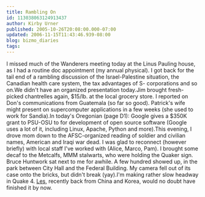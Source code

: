 ```yaml
---
title: Rambling On
id: 113038063124913437
author: Kirby Urner
published: 2005-10-26T20:08:00.000-07:00
updated: 2006-11-15T11:43:46.939-08:00
blog: bizmo_diaries
tags: 
---
```


I missed much of the Wanderers meeting today at the Linus Pauling house, as I had a routine doc appointment (my annual physical). I got back for the tail end of a rambling discussion of the Israel-Palestine situation, the Canadian health care system, the tax advantages of S- corporations and so on.We didn't have an organized presentation today.Jim brought fresh-picked chantrelles again, $15/lb. at the local grocery store. I reported on Don's communications from Guatemala (so far so good). Patrick's wife might present on supercomputer applications in a few weeks (she used to work for Sandia).In today's Oregonian (page D1): Google gives a $350K grant to PSU-OSU to for development of open source software (Google uses a lot of it, including Linux, Apache, Python and more).This evening, I drove mom down to the AFSC-organized reading of soldier and civilian names, American and Iraqi war dead. I was glad to reconnect (however briefly) with local staff I've worked with (Alice, Marco, Pam). I brought some decaf to the Metcalfs, MMM stalwarts, who were holding the Quaker sign. Bruce Huntwork sat next to me for awhile. A few hundred showed up, in the park between City Hall and the Federal Building. My camera fell out of its case onto the bricks, but didn't break (yay).I'm making rather slow headway in Quake 4.  [Les](http://mail.python.org/pipermail/edu-sig/2004-December/004187.html), recently back from China and Korea, would no doubt have finished it by now.